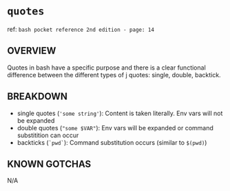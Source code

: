 # `quotes`

ref: `bash pocket reference 2nd edition - page: 14`

## OVERVIEW

Quotes in bash have a specific purpose and there is a clear functional difference between the different types of j
quotes: single, double, backtick.

## BREAKDOWN

* single quotes (`'some string'`): Content is taken literally. Env vars will not be expanded
* double quotes (`"some $VAR"`): Env vars will be expanded or command substitition can occur
* backticks (`` `pwd` ``): Command substitution occurs (similar to `$(pwd)`)

## KNOWN GOTCHAS

N/A